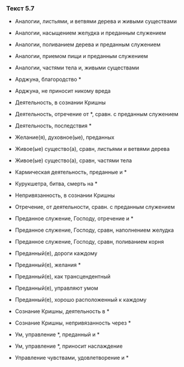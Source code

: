 ### Текст 5.7

- Аналогии, листьями, и ветвями дерева и живыми существами

- Аналогии, насыщением желудка и преданным служением

- Аналогии, поливанием дерева и преданным служением

- Аналогии, приемом пищи и преданным служением

- Аналогии, частями тела и, живыми существами

- Арджуна, благородство *

- Арджуна, не приносит никому вреда

- Деятельность, в сознании Кришны

- Деятельность, отречение от *, сравн. с преданным служением

- Деятельность, последствия *

- Желание(я), духовное(ые), преданных

- Живое(ые) существо(а), сравн, листьями и ветвями дерева

- Живое(ые) существо(а), сравн, частями тела

- Кармическая деятельность, преданные и *

- Курукшетра, битва, смерть на *

- Непривязанность, в сознании Кришны

- Отречение, от деятельности, сравн. с преданным служением

- Преданное служение, Господу, отречение и *

- Преданное служение, Господу, сравн, наполнением желудка

- Преданное служение, Господу, сравн, поливанием корня

- Преданный(е), дороги каждому

- Преданный(е), желания *

- Преданный(е), как трансцендентный

- Преданный(е), управляют умом

- Преданный(е), хорошо расположенный к каждому

- Сознание Кришны, деятельность в *

- Сознание Кришны, непривязанность через *

- Ум, управление *, преданный и *

- Ум, управление *, приносит наслаждение

- Управление чувствами, удовлетворение и *
	
